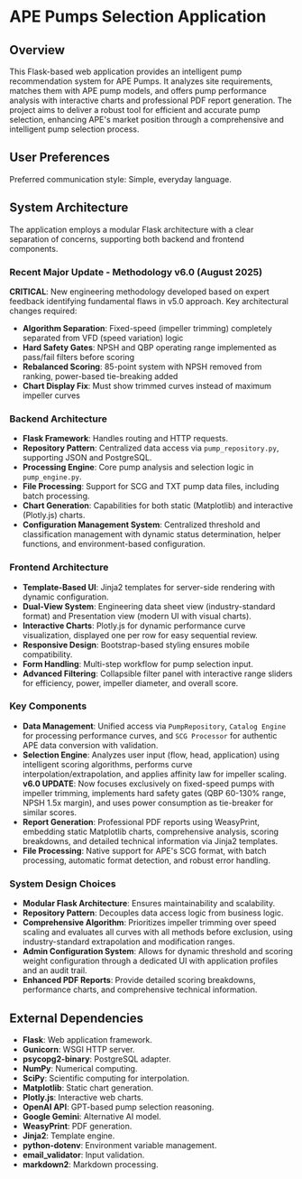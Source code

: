 # APE Pumps Selection Application

## Overview
This Flask-based web application provides an intelligent pump recommendation system for APE Pumps. It analyzes site requirements, matches them with APE pump models, and offers pump performance analysis with interactive charts and professional PDF report generation. The project aims to deliver a robust tool for efficient and accurate pump selection, enhancing APE's market position through a comprehensive and intelligent pump selection process.

## User Preferences
Preferred communication style: Simple, everyday language.

## System Architecture
The application employs a modular Flask architecture with a clear separation of concerns, supporting both backend and frontend components.

### Recent Major Update - Methodology v6.0 (August 2025)
**CRITICAL**: New engineering methodology developed based on expert feedback identifying fundamental flaws in v5.0 approach. Key architectural changes required:
- **Algorithm Separation**: Fixed-speed (impeller trimming) completely separated from VFD (speed variation) logic
- **Hard Safety Gates**: NPSH and QBP operating range implemented as pass/fail filters before scoring
- **Rebalanced Scoring**: 85-point system with NPSH removed from ranking, power-based tie-breaking added
- **Chart Display Fix**: Must show trimmed curves instead of maximum impeller curves

### Backend Architecture
- **Flask Framework**: Handles routing and HTTP requests.
- **Repository Pattern**: Centralized data access via `pump_repository.py`, supporting JSON and PostgreSQL.
- **Processing Engine**: Core pump analysis and selection logic in `pump_engine.py`.
- **File Processing**: Support for SCG and TXT pump data files, including batch processing.
- **Chart Generation**: Capabilities for both static (Matplotlib) and interactive (Plotly.js) charts.
- **Configuration Management System**: Centralized threshold and classification management with dynamic status determination, helper functions, and environment-based configuration.

### Frontend Architecture
- **Template-Based UI**: Jinja2 templates for server-side rendering with dynamic configuration.
- **Dual-View System**: Engineering data sheet view (industry-standard format) and Presentation view (modern UI with visual charts).
- **Interactive Charts**: Plotly.js for dynamic performance curve visualization, displayed one per row for easy sequential review.
- **Responsive Design**: Bootstrap-based styling ensures mobile compatibility.
- **Form Handling**: Multi-step workflow for pump selection input.
- **Advanced Filtering**: Collapsible filter panel with interactive range sliders for efficiency, power, impeller diameter, and overall score.

### Key Components
- **Data Management**: Unified access via `PumpRepository`, `Catalog Engine` for processing performance curves, and `SCG Processor` for authentic APE data conversion with validation.
- **Selection Engine**: Analyzes user input (flow, head, application) using intelligent scoring algorithms, performs curve interpolation/extrapolation, and applies affinity law for impeller scaling. **v6.0 UPDATE**: Now focuses exclusively on fixed-speed pumps with impeller trimming, implements hard safety gates (QBP 60-130% range, NPSH 1.5x margin), and uses power consumption as tie-breaker for similar scores.
- **Report Generation**: Professional PDF reports using WeasyPrint, embedding static Matplotlib charts, comprehensive analysis, scoring breakdowns, and detailed technical information via Jinja2 templates.
- **File Processing**: Native support for APE's SCG format, with batch processing, automatic format detection, and robust error handling.

### System Design Choices
- **Modular Flask Architecture**: Ensures maintainability and scalability.
- **Repository Pattern**: Decouples data access logic from business logic.
- **Comprehensive Algorithm**: Prioritizes impeller trimming over speed scaling and evaluates all curves with all methods before exclusion, using industry-standard extrapolation and modification ranges.
- **Admin Configuration System**: Allows for dynamic threshold and scoring weight configuration through a dedicated UI with application profiles and an audit trail.
- **Enhanced PDF Reports**: Provide detailed scoring breakdowns, performance charts, and comprehensive technical information.

## External Dependencies
- **Flask**: Web application framework.
- **Gunicorn**: WSGI HTTP server.
- **psycopg2-binary**: PostgreSQL adapter.
- **NumPy**: Numerical computing.
- **SciPy**: Scientific computing for interpolation.
- **Matplotlib**: Static chart generation.
- **Plotly.js**: Interactive web charts.
- **OpenAI API**: GPT-based pump selection reasoning.
- **Google Gemini**: Alternative AI model.
- **WeasyPrint**: PDF generation.
- **Jinja2**: Template engine.
- **python-dotenv**: Environment variable management.
- **email_validator**: Input validation.
- **markdown2**: Markdown processing.